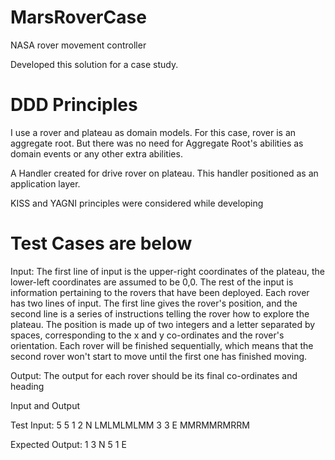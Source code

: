 # MarsRoverCase

NASA rover movement controller

Developed this solution for a case study.

# DDD Principles 
I use a rover and plateau as domain models. For this case, rover is an aggregate root. But there was no need for Aggregate Root's abilities as domain events or any other extra abilities. 

A Handler created for drive rover on plateau. This handler positioned as an application layer.

KISS and YAGNI principles were considered while developing

# Test Cases are below

Input: The first line of input is the upper-right coordinates of the plateau, the lower-left coordinates are 
assumed to be 0,0.
The rest of the input is information pertaining to the rovers that have been deployed. Each rover 
has two lines of input. The first line gives the rover's position, and the second line is a series of 
instructions telling the rover how to explore the plateau.
The position is made up of two integers and a letter separated by spaces, corresponding to the x 
and y co-ordinates and the rover's orientation.
Each rover will be finished sequentially, which means that the second rover won't start to move 
until the first one has finished moving.

Output: The output for each rover should be its final co-ordinates and heading

Input and Output

Test Input: 
5 5
1 2 N 
LMLMLMLMM 
3 3 E
MMRMMRMRRM

Expected Output: 
1 3 N
5 1 E
